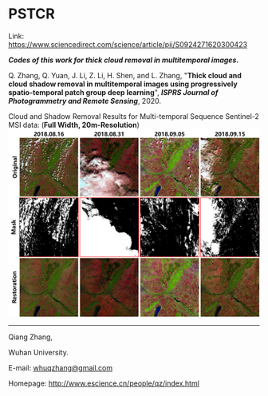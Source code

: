 # PSTCR

Link: https://www.sciencedirect.com/science/article/pii/S0924271620300423

*__Codes of this work for thick cloud removal in multitemporal images.__*

Q. Zhang, Q. Yuan, J. Li, Z. Li, H. Shen, and L. Zhang, "__Thick cloud and cloud shadow removal in multitemporal images using progressively spatio-temporal patch group deep learning__", ***ISPRS Journal of Photogrammetry and Remote Sensing***, 2020.


Cloud and Shadow Removal Results for Multi-temporal Sequence Sentinel-2 MSI data: (**Full Width, 20m-Resolution**)
<img src="Results.png" width="1217px"/>


---------------   

Qiang Zhang,

Wuhan University.

E-mail: whuqzhang@gmail.com

Homepage: http://www.escience.cn/people/qz/index.html
